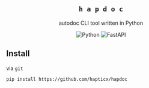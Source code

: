<div align="center">

## `h a p d o c`
autodoc CLI tool written in Python

![Python](https://img.shields.io/badge/Python%203.10-35497E?style=for-the-badge&logo=python&logoColor=FFF077)
![FastAPI](https://img.shields.io/badge/FastAPI-35497E?style=for-the-badge&logo=fastapi&logoColor=FFF077)

</div>

## Install
via `git`
```bash
pip install https://github.com/hapticx/hapdoc
```
